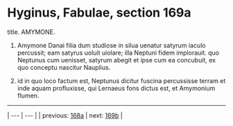 # Hyginus, Fabulae, section 169a

title. AMYMONE.



1. Amymone Danai filia dum studiose in silua uenatur satyrum iaculo percussit; eam satyrus uoluit uiolare; illa Neptuni fidem implorauit. quo Neptunus cum uenisset, satyrum abegit et ipse cum ea concubuit, ex quo conceptu nascitur Nauplius.



2. id in quo loco factum est, Neptunus dicitur fuscina percussisse terram et inde aquam profluxisse, qui Lernaeus fons dictus est, et Amymonium flumen.



---

| --- | --- |
| previous: [168a](../168a/) | next: [169b](../169b/) |